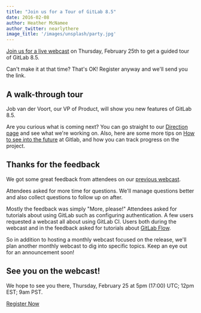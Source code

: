 ```yaml
---
title: "Join us for a Tour of GitLab 8.5"
date: 2016-02-08
author: Heather McNamee
author_twitter: nearlythere
image_title: '/images/unsplash/party.jpg'
---
```


[Join us for a live webcast](http://page.gitlab.com/Feb252016Webcast_LandingPage.html) on
Thursday, February 25th to get a guided tour of GitLab 8.5.  

Can't make it at that time? That's OK! Register anyway and we'll send you the link.

<!-- more -->

## A walk-through tour

Job van der Voort, our VP of Product, will show you new features of GitLab 8.5.

Are you curious what is coming next?
You can go straight to our [Direction page](https://about.gitlab.com/direction/) and see what we're working on.
Also, here are some more tips on [How to see into the future](https://about.gitlab.com/2016/01/05/future-direction-gitlab/) at Gitlab,
and how you can track progress on the project.

## Thanks for the feedback

We got some great feedback from attendees on our [previous webcast](https://about.gitlab.com/2016/02/03/webcast-wrapup/).

Attendees asked for more time for questions.
We'll manage questions better and also collect questions to follow up on after.

Mostly the feedback was simply "More, please!"
Attendees asked for tutorials about using GitLab such as configuring authentication.
A few users requested a webcast all about using GitLab CI.
Users both during the webcast and in the feedback asked for tutorials about
[GitLab Flow](http://doc.gitlab.com/ce/workflow/gitlab_flow.html).

So in addition to hosting a monthly webcast focused on the release,
we'll plan another monthly webcast to dig into specific topics.
Keep an eye out for an announcement soon!

## See you on the webcast!

We hope to see you there, Thursday, February 25 at 5pm (17:00) UTC; 12pm EST; 9am PST.

<a class="btn btn-primary" href="http://page.gitlab.com/Feb252016Webcast_LandingPage.html" role="button">Register Now</a>
